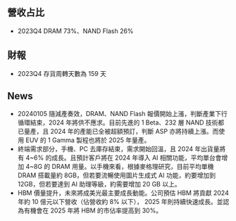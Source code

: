 

## 營收占比
* 2023Q4 DRAM 73%、NAND Flash 26%


## 財報
* 2023Q4 存貨周轉天數為 159 天

## News
* 20240105 隨減產奏效，DRAM、NAND Flash 報價開始上漲，判斷產業下行循環結束，2024 年將供不應求。目前先進的 1 Beta、232 層 NAND 技術都已量產，且 2024 年的產能已全被超額預訂，判斷 ASP 亦將持續上漲。而使用 EUV 的 1 Gamma 製程也將於 2025 年量產。
* 終端需求部分，手機、PC 去庫存結束，需求開始回溫，且 2024 年出貨量將有 4~6% 的成長。且預計客戶將在 2024 年導入 AI 相關功能，平均單台會增加 4~8G 的 DRAM 用量。以手機來看，根據麥格理研究，目前平均單機 DRAM 搭載量約 8GB，但若要流暢使用圖片生成式 AI 功能，約要增加到 12GB，但若要達到 AI 助理等級，約需要增加 20 GB 以上。
* HBM 價量提升，未來將成美光最主要成長動能。公司預估 HBM 將貢獻 2024 年約 10 億元以下營收（佔營收約 8% 以下）， 2025 年則持續快速成長。並認為有機會在 2025 年將 HBM 的市佔率提高到 30%。